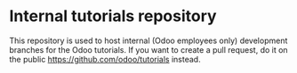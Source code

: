 # Internal tutorials repository

This repository is used to host internal (Odoo employees only) development branches for the Odoo
tutorials. If you want to create a pull request, do it on the public
https://github.com/odoo/tutorials instead.
